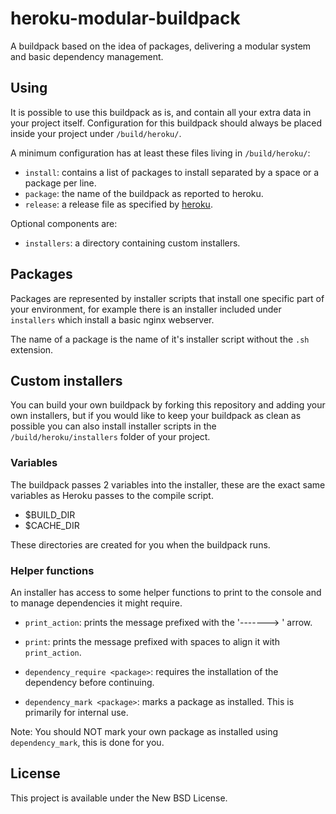 # heroku-modular-buildpack

A buildpack based on the idea of packages, delivering a modular system and basic dependency management.

## Using

It is possible to use this buildpack as is, and contain all your extra data in your project itself.
Configuration for this buildpack should always be placed inside your project under `/build/heroku/`.

A minimum configuration has at least these files living in `/build/heroku/`:

- `install`: contains a list of packages to install separated by a space or a package per line.
- `package`: the name of the buildpack as reported to heroku.
- `release`: a release file as specified by [heroku][1].

Optional components are:

- `installers`: a directory containing custom installers.

## Packages

Packages are represented by installer scripts that install one specific part of your environment, for example there is an installer included under `installers` which install a basic nginx webserver.

The name of a package is the name of it's installer script without the `.sh` extension.

## Custom installers

You can build your own buildpack by forking this repository and adding your own installers, but if you would
like to keep your buildpack as clean as possible you can also install installer scripts in the `/build/heroku/installers`
folder of your project.

### Variables

The buildpack passes 2 variables into the installer, these are the exact same variables as Heroku passes to the compile script.

 - $BUILD_DIR
 - $CACHE_DIR

These directories are created for you when the buildpack runs.

### Helper functions

An installer has access to some helper functions to print to the console and to manage dependencies it might require.

- `print_action`: prints the message prefixed with the '-------> ' arrow.
- `print`: prints the message prefixed with spaces to align it with `print_action`.

- `dependency_require <package>`: requires the installation of the dependency before continuing. 
- `dependency_mark <package>`: marks a package as installed. This is primarily for internal use.

Note: You should NOT mark your own package as installed using `dependency_mark`, this is done for you.

## License
This project is available under the New BSD License.

[1]: https://devcenter.heroku.com/articles/buildpack-api#bin-release